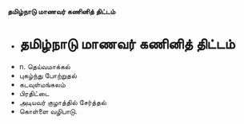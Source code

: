 **தமிழ்நாடு மாணவர் கணினித் திட்டம்**
- # தமிழ்நாடு மாணவர் கணினித் திட்டம்
- n. தெய்வமாக்கல்
- புகழ்ந்து போற்றுதல்
- கடவுள்மங்கலம்
- பிரதிட்டை
- அடியவர் குழாத்தில் சேர்த்தல்
- கொள்ளை வழிபாடு.

